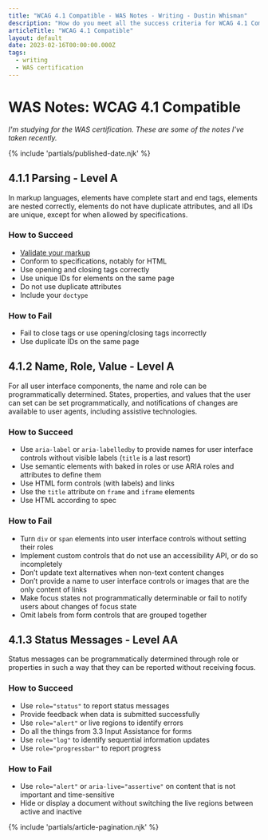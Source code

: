 ```yaml
---
title: "WCAG 4.1 Compatible - WAS Notes - Writing - Dustin Whisman"
description: "How do you meet all the success criteria for WCAG 4.1 Compatible?"
articleTitle: "WCAG 4.1 Compatible"
layout: default
date: 2023-02-16T00:00:00.000Z
tags:
  - writing
  - WAS certification
---
```


# WAS Notes: WCAG 4.1 Compatible

_I'm studying for the WAS certification. These are some of the notes I've taken recently._

{% include 'partials/published-date.njk' %}

## 4.1.1 Parsing - Level A

In markup languages, elements have complete start and end tags, elements are nested correctly, elements do not have duplicate attributes, and all IDs are unique, except for when allowed by specifications.

### How to Succeed

- [Validate your markup](https://validator.w3.org/)
- Conform to specifications, notably for HTML
- Use opening and closing tags correctly
- Use unique IDs for elements on the same page
- Do not use duplicate attributes
- Include your `doctype`

### How to Fail

- Fail to close tags or use opening/closing tags incorrectly
- Use duplicate IDs on the same page

## 4.1.2 Name, Role, Value - Level A

For all user interface components, the name and role can be programmatically determined. States, properties, and values that the user can set can be set programmatically, and notifications of changes are available to user agents, including assistive technologies.

### How to Succeed

- Use `aria-label` or `aria-labelledby` to provide names for user interface controls without visible labels (`title` is a last resort)
- Use semantic elements with baked in roles or use ARIA roles and attributes to define them
- Use HTML form controls (with labels) and links
- Use the `title` attribute on `frame` and `iframe` elements
- Use HTML according to spec

### How to Fail

- Turn `div` or `span` elements into user interface controls without setting their roles
- Implement custom controls that do not use an accessibility API, or do so incompletely
- Don’t update text alternatives when non-text content changes
- Don’t provide a name to user interface controls or images that are the only content of links
- Make focus states not programmatically determinable or fail to notify users about changes of focus state
- Omit labels from form controls that are grouped together

## 4.1.3 Status Messages - Level AA

Status messages can be programmatically determined through role or properties in such a way that they can be reported without receiving focus.

### How to Succeed

- Use `role="status"` to report status messages
- Provide feedback when data is submitted successfully
- Use `role="alert"` or live regions to identify errors
- Do all the things from 3.3 Input Assistance for forms
- Use `role="log"` to identify sequential information updates
- Use `role="progressbar"` to report progress

### How to Fail

- Use `role="alert"` or `aria-live="assertive"` on content that is not important and time-sensitive
- Hide or display a document without switching the live regions between active and inactive

{% include 'partials/article-pagination.njk' %}
